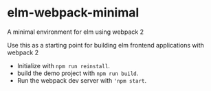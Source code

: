 # elm-webpack-minimal
A minimal environment for elm using webpack 2

Use this as a starting point for building elm frontend applications with webpack 2

 * Initialize with `npm run reinstall`.
 * build the demo project with `npm run build`.
 * Run the webpack dev server with `'npm start`.


